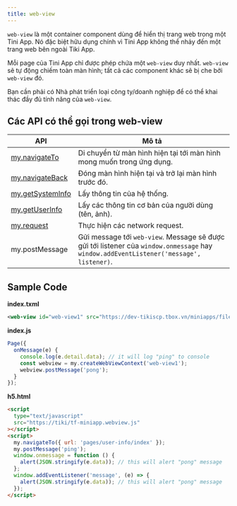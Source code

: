 ```yaml
---
title: web-view
---
```


`web-view` là một container component dùng để hiển thị trang web trong một Tini App. Nó đặc biệt hữu dụng chính vì Tini App không thể nhảy đến một trang web bên ngoài Tiki App. 

Mỗi page của Tini App chỉ được phép chứa một `web-view` duy nhất. `web-view` sẽ tự động chiếm toàn màn hình; tất cả các component khác sẽ bị che bởi `web-view` đó.

Bạn cần phải có Nhà phát triển loại công ty/doanh nghiệp để có thể khai thác đầy đủ tính năng của `web-view`.

## Các API có thể gọi trong web-view

| API                                                  | Mô tả                                                                                                                                   |
| ---------------------------------------------------- | --------------------------------------------------------------------------------------------------------------------------------------- |
| [my.navigateTo](/docs/api/ui/route/navigate-to)      | Di chuyển từ màn hình hiện tại tới màn hình mong muốn trong ứng dụng.                                                                   |
| [my.navigateBack](/docs/api/ui/route/navigate-back)  | Đóng màn hình hiện tại và trở lại màn hình trước đó.                                                                                    |
| [my.getSystemInfo](/docs/api/device/get-system-info) | Lấy thông tin của hệ thống.                                                                                                             |
| [my.getUserInfo](/docs/api/open/05-get-user-info)    | Lấy các thông tin cơ bản của người dùng (tên, ảnh).                                                                                     |
| [my.request](/docs/api/network/request)              | Thực hiện các network request.                                                                                                          |
| my.postMessage                                       | Gửi message tới `web-view`. Message sẽ được gửi tới listener của `window.onmessage` hay `window.addEventListener('message', listener)`. |

## Sample Code

**index.txml**

```xml
<web-view id="web-view1" src="https://dev-tikiscp.tbox.vn/miniapps/files/h5.html" onMessage="onMessage" />
```

**index.js**

```js
Page({
  onMessage(e) {
    console.log(e.detail.data); // it will log "ping" to console
    const webview = my.createWebViewContext('web-view1');
    webview.postMessage('pong');
  }
});
```

**h5.html**

```html
<script
  type="text/javascript"
  src="https://tiki/tf-miniapp.webview.js"
></script>
<script>
  my.navigateTo({ url: 'pages/user-info/index' });
  my.postMessage('ping');
  window.onmessage = function () {
    alert(JSON.stringify(e.data)); // this will alert "pong" message
  };
  window.addEventListener('message', (e) => {
    alert(JSON.stringify(e.data)); // this will alert "pong" message
  });
</script>
```

